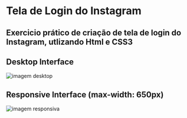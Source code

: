 # Tela de Login do Instagram 

## Exercicio prático de criação de tela de login do Instagram, utlizando Html e CSS3

## Desktop Interface

![imagem desktop](https://github.com/claudiopiresdev/insta-page/blob/master/img/Readme.md/desktop.jpg)

## Responsive Interface (max-width: 650px)

![imagem responsiva](https://github.com/claudiopiresdev/insta-page/blob/master/img/Readme.md/responsivo.jpg)



